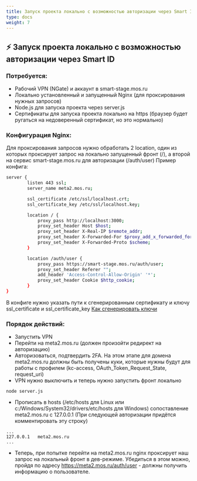 ```yaml
---
title: Запуск проекта локально с возможностью авторизации через Smart ID
type: docs
weight: 7
---
```


## ⚡️ Запуск проекта локально с возможностью авторизации через Smart ID

### Потребуется:
- Рабочий VPN (NGate) и аккаунт в smart-stage.mos.ru
- Локально установленный и запущенный Nginx (для проксирования нужных запросов)
- Node.js для запуска проекта через server.js
- Сертификаты для запуска проекта локально на https (браузер будет ругаться на недоверенный сертификат, но это нормально)

### Конфигурация Nginx:
Для проксирования запросов нужно обработать 2 location, один из которых проксирует запрос на локально запущенный фронт (/), а второй на сервис smart-stage.mos.ru для авторизации (/auth/user)
Пример конфига:
```sh
server {
        listen 443 ssl;
        server_name meta2.mos.ru;

        ssl_certificate /etc/ssl/localhost.crt;
        ssl_certificate_key /etc/ssl/localhost.key;

        location / {
            proxy_pass http://localhost:3000;
            proxy_set_header Host $host;
            proxy_set_header X-Real-IP $remote_addr;
            proxy_set_header X-Forwarded-For $proxy_add_x_forwarded_for;
            proxy_set_header X-Forwarded-Proto $scheme;
        }

        location /auth/user {
            proxy_pass https://smart-stage.mos.ru/auth/user;
            proxy_set_header Referer "";
            add_header 'Access-Control-Allow-Origin' '*';
            proxy_set_header Cookie $http_cookie;
        }
}
```
В конфиге нужно указать пути к сгенерированным сертификату и ключу ssl_certificate и ssl_certificate_key
[Как сгенерировать ключи](https://www.digitalocean.com/community/tutorials/how-to-create-a-self-signed-ssl-certificate-for-nginx-in-ubuntu-16-04)

### Порядок действий:
- Запустить VPN
- Перейти на meta2.mos.ru (должен произойти редирект на авторизацию)
- Авторизоваться, подтвердить 2FA. На этом этапе для домена meta2.mos.ru должны быть получены куки, которые нужны будут для работы с профилем (kc-access, OAuth_Token_Request_State, request_uri)
- VPN нужно выключить и теперь нужно запустить фронт локально
```
node server.js
```
- Прописать в hosts (/etc/hosts для Linux или c:/Windows/System32/drivers/etc/hosts для Windows) сопоставление meta2.mos.ru с 127.0.0.1 (При следующей авторизации придётся комментировать эту строку)
```
...
127.0.0.1   meta2.mos.ru
...
```
- Теперь, при попытке перейти на meta2.mos.ru nginx проксирует наш запрос на локальный фронт в дев-режиме. Убедиться в этом можно, пройдя по адресу https://meta2.mos.ru/auth/user - должны получить информацию о пользователе.
